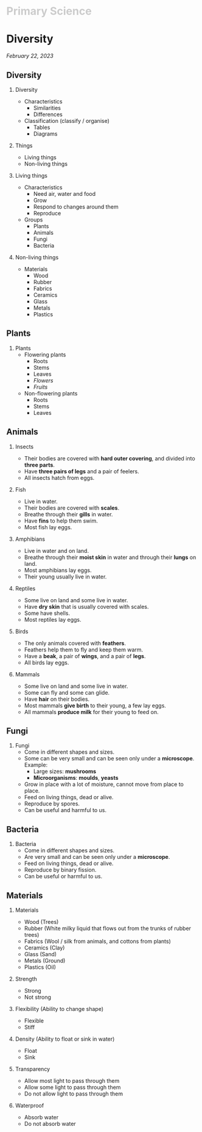 <h1 style="color: #ccc">Primary Science</h1>

# Diversity

*February 22, 2023*

## Diversity

1. Diversity
    - Characteristics
        - Similarities
        - Differences
    - Classification (classify / organise)
        - Tables
        - Diagrams

2. Things
    - Living things
    - Non-living things

3. Living things
    - Characteristics
        - Need air, water and food
        - Grow
        - Respond to changes around them
        - Reproduce
    - Groups
        - Plants
        - Animals
        - Fungi
        - Bacteria

4. Non-living things
    - Materials
        - Wood
        - Rubber
        - Fabrics
        - Ceramics
        - Glass
        - Metals
        - Plastics

## Plants

1. Plants
    - Flowering plants
        - Roots
        - Stems
        - Leaves
        - *Flowers*
        - *Fruits*
    - Non-flowering plants
        - Roots
        - Stems
        - Leaves

## Animals

1. Insects
    - Their bodies are covered with **hard outer covering**, and divided into **three parts**.
    - Have **three pairs of legs** and a pair of feelers.
    - All insects hatch from eggs.

2. Fish
    - Live in water.
    - Their bodies are covered with **scales**.
    - Breathe through their **gills** in water.
    - Have **fins** to help them swim.
    - Most fish lay eggs.

3. Amphibians
    - Live in water and on land.
    - Breathe through their **moist skin** in water and through their **lungs** on land.
    - Most amphibians lay eggs.
    - Their young usually live in water.

4. Reptiles
    - Some live on land and some live in water.
    - Have **dry skin** that is usually covered with scales.
    - Some have shells.
    - Most reptiles lay eggs.

5. Birds
    - The only animals covered with **feathers**.
    - Feathers help them to fly and keep them warm.
    - Have a **beak**, a pair of **wings**, and a pair of **legs**.
    - All birds lay eggs.

6. Mammals
    - Some live on land and some live in water.
    - Some can fly and some can glide.
    - Have **hair** on their bodies.
    - Most mammals **give birth** to their young, a few lay eggs.
    - All mammals **produce milk** for their young to feed on.

## Fungi

1. Fungi
    - Come in different shapes and sizes.
    - Some can be very small and can be seen only under a **microscope**. Example:
        - Large sizes: **mushrooms**
        - **Microorganisms**: **moulds**, **yeasts**
    - Grow in place with a lot of moisture, cannot move from place to place.
    - Feed on living things, dead or alive.
    - Reproduce by spores.
    - Can be useful and harmful to us.

## Bacteria

1. Bacteria
    - Come in different shapes and sizes.
    - Are very small and can be seen only under a **microscope**.
    - Feed on living things, dead or alive.
    - Reproduce by binary fission.
    - Can be useful or harmful to us.

## Materials

1. Materials
    - Wood (Trees)
    - Rubber (White milky liquid that flows out from the trunks of rubber trees)
    - Fabrics (Wool / silk from animals, and cottons from plants)
    - Ceramics (Clay)
    - Glass (Sand)
    - Metals (Ground)
    - Plastics (Oil)

1. Strength
    - Strong
    - Not strong

2. Flexibility (Ability to change shape)
    - Flexible
    - Stiff

3. Density (Ability to float or sink in water)
    - Float
    - Sink

4. Transparency
    - Allow most light to pass through them
    - Allow some light to pass through them
    - Do not allow light to pass through them

5. Waterproof
    - Absorb water
    - Do not absorb water
